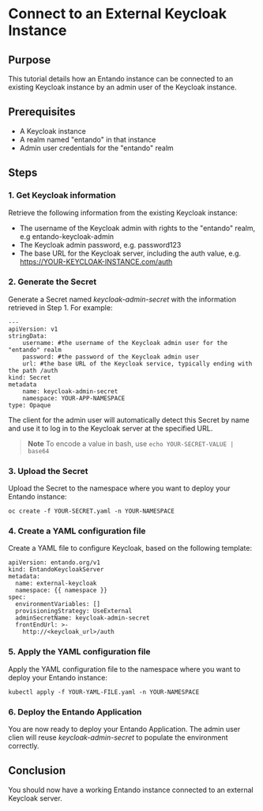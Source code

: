 # Connect to an External Keycloak Instance

## Purpose

This tutorial details how an Entando instance can be connected to an existing Keycloak instance by an admin user of the Keycloak instance.

## Prerequisites

-   A Keycloak instance
-   A realm named "entando" in that instance
-   Admin user credentials for the "entando" realm

## Steps

### 1. Get Keycloak information

Retrieve the following information from the existing Keycloak instance:

-   The username of the Keycloak admin with rights to the "entando" realm, e.g entando-keycloak-admin
-   The Keycloak admin password, e.g. password123
-   The base URL for the Keycloak server, including the auth value, e.g. https://YOUR-KEYCLOAK-INSTANCE.com/auth

### 2. Generate the Secret

Generate a Secret named *keycloak-admin-secret* with the information retrieved in Step 1. For example:

    ---
    apiVersion: v1
    stringData:
        username: #the username of the Keycloak admin user for the "entando" realm
        password: #the password of the Keycloak admin user
        url: #the base URL of the Keycloak service, typically ending with the path /auth
    kind: Secret
    metadata
        name: keycloak-admin-secret
        namespace: YOUR-APP-NAMESPACE
    type: Opaque

The client for the admin user will automatically detect this Secret by name and use it to log in to the Keycloak server at the specified URL.

> **Note**
> To encode a value in bash, use `echo YOUR-SECRET-VALUE | base64`

### 3. Upload the Secret

Upload the Secret to the namespace where you want to deploy your Entando instance:

    oc create -f YOUR-SECRET.yaml -n YOUR-NAMESPACE

### 4. Create a YAML configuration file

Create a YAML file to configure Keycloak, based on the following template:

```
apiVersion: entando.org/v1
kind: EntandoKeycloakServer
metadata:
  name: external-keycloak
  namespace: {{ namespace }}
spec:
  environmentVariables: []
  provisioningStrategy: UseExternal
  adminSecretName: keycloak-admin-secret
  frontEndUrl: >-
    http://<keycloak_url>/auth
```

### 5. Apply the YAML configuration file

Apply the YAML configuration file to the namespace where you want to deploy your Entando instance:

```
kubectl apply -f YOUR-YAML-FILE.yaml -n YOUR-NAMESPACE

```

### 6. Deploy the Entando Application

You are now ready to deploy your Entando Application. The admin user clien will reuse *keycloak-admin-secret* to populate the environment correctly.

## Conclusion

You should now have a working Entando instance connected to an external Keycloak server.

